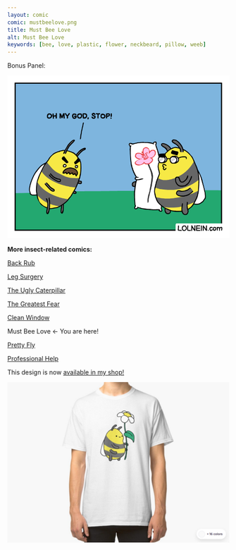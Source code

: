 ```yaml
---
layout: comic
comic: mustbeelove.png
title: Must Bee Love
alt: Must Bee Love
keywords: [bee, love, plastic, flower, neckbeard, pillow, weeb]
---
```


Bonus Panel:

![Must Bee Love Bonus Panel](/images/mustbeelove_bonus.png)


__More insect-related comics:__

[Back Rub](https://lolnein.com/2017/06/13/backrub/)

[Leg Surgery](https://lolnein.com/2017/06/30/legsurgery/)

[The Ugly Caterpillar](https://lolnein.com/2017/09/18/theuglycaterpillar/)

[The Greatest Fear](https://lolnein.com/2018/06/18/thegreatestfear/)

[Clean Window](https://lolnein.com/2018/08/06/cleanwindow/)

Must Bee Love <- You are here!

[Pretty Fly](https://lolnein.com/2019/06/09/prettyfly/)

[Professional Help](https://lolnein.com/2019/09/03/professionalhelp/)


This design is now [available in my shop!](https://lolnein.redbubble.com) 

[![Bumblebee Shirt](/images/bumblebee_shirt.png)](https://lolnein.redbubble.com)
